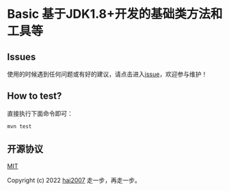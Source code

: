 # Basic 基于JDK1.8+开发的基础类方法和工具等

## Issues
使用的时候遇到任何问题或有好的建议，请点击进入[issue](https://github.com/hai2007/basic.java/issues)，欢迎参与维护！

## How to test?

直接执行下面命令即可：

```
mvn test
```

开源协议
---------------------------------------
[MIT](https://github.com/hai2007/basic.java/blob/master/LICENSE)

Copyright (c) 2022 [hai2007](https://hai2007.gitee.io/sweethome/) 走一步，再走一步。
